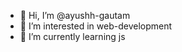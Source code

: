 - 👋 Hi, I’m @ayushh-gautam
- 👀 I’m interested in web-development
- 🌱 I’m currently learning js



<!---
ayushh-gautam/ayushh-gautam is a ✨ special ✨ repository because its `README.md` (this file) appears on your GitHub profile.
You can click the Preview link to take a look at your changes.
--->
